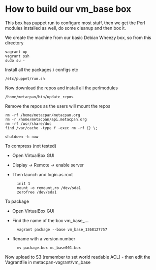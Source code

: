 # How to build our vm_base box

This box has puppet run to configure most stuff, then we get the Perl modules installed as well, do some cleanup and then box it. 

We create the machine from our basic Debian Wheezy box, so from this directory

	vagrant up
	vagrant ssh
	sudo su -

Install all the packages / configs etc

	/etc/puppet/run.sh

Now download the repos and install all the perlmodules

	/home/metacpan/bin/update_repos

Remove the repos as the users will mount the repos

	rm -rf /home/metacpan/metacpan.org
	rm -r /home/metacpan/api.metacpan.org
	rm -rf /usr/share/doc
	find /var/cache -type f -exec rm -rf {} \;

	shutdown -h now

To compress (not tested)

- Open VirtualBox GUI
- Display -> Remote -> enable server
- Then launch and login as root

		init 1
		mount -o remount,ro /dev/sda1
		zerofree /dev/sda1

To package

- Open VirtualBox GUI
- Find the name of the box vm_base_.... 

		vagrant package --base vm_base_1368127757

- Rename with a version number

		mv package.box mc_base001.box

Now upload to S3 (remember to set world readable ACL) - then edit the Vagrantfile in metacpan-vagrant/vm_base

